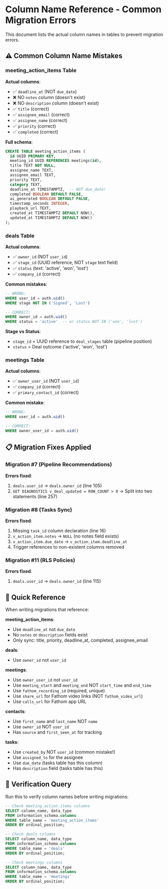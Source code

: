 # Column Name Reference - Common Migration Errors

This document lists the actual column names in tables to prevent migration errors.

## ⚠️ Common Column Name Mistakes

### meeting_action_items Table
**Actual columns**:
- ✅ `deadline_at` (NOT `due_date`)
- ❌ NO `notes` column (doesn't exist)
- ❌ NO `description` column (doesn't exist)
- ✅ `title` (correct)
- ✅ `assignee_email` (correct)
- ✅ `assignee_name` (correct)
- ✅ `priority` (correct)
- ✅ `completed` (correct)

**Full schema**:
```sql
CREATE TABLE meeting_action_items (
  id UUID PRIMARY KEY,
  meeting_id UUID REFERENCES meetings(id),
  title TEXT NOT NULL,
  assignee_name TEXT,
  assignee_email TEXT,
  priority TEXT,
  category TEXT,
  deadline_at TIMESTAMPTZ,  -- NOT due_date!
  completed BOOLEAN DEFAULT FALSE,
  ai_generated BOOLEAN DEFAULT FALSE,
  timestamp_seconds INTEGER,
  playback_url TEXT,
  created_at TIMESTAMPTZ DEFAULT NOW(),
  updated_at TIMESTAMPTZ DEFAULT NOW()
);
```

### deals Table
**Actual columns**:
- ✅ `owner_id` (NOT `user_id`)
- ✅ `stage_id` (UUID reference, NOT `stage` text field)
- ✅ `status` (text: 'active', 'won', 'lost')
- ✅ `company_id` (correct)

**Common mistakes**:
```sql
-- WRONG:
WHERE user_id = auth.uid()
WHERE stage NOT IN ('Signed', 'Lost')

-- CORRECT:
WHERE owner_id = auth.uid()
WHERE status = 'active'  -- or status NOT IN ('won', 'lost')
```

**Stage vs Status**:
- `stage_id` = UUID reference to `deal_stages` table (pipeline position)
- `status` = Deal outcome ('active', 'won', 'lost')

### meetings Table
**Actual columns**:
- ✅ `owner_user_id` (NOT `user_id`)
- ✅ `company_id` (correct)
- ✅ `primary_contact_id` (correct)

**Common mistake**:
```sql
-- WRONG:
WHERE user_id = auth.uid()

-- CORRECT:
WHERE owner_user_id = auth.uid()
```

## 📋 Migration Fixes Applied

### Migration #7 (Pipeline Recommendations)
**Errors fixed**:
1. `deals.user_id` → `deals.owner_id` (line 105)
2. `GET DIAGNOSTICS v_deal_updated = ROW_COUNT > 0` → Split into two statements (line 257)

### Migration #8 (Tasks Sync)
**Errors fixed**:
1. Missing `task_id` column declaration (line 16)
2. `v_action_item.notes` → `NULL` (no notes field exists)
3. `v_action_item.due_date` → `v_action_item.deadline_at`
4. Trigger references to non-existent columns removed

### Migration #11 (RLS Policies)
**Errors fixed**:
1. `deals.user_id` → `deals.owner_id` (line 115)

## 🎯 Quick Reference

When writing migrations that reference:

**meeting_action_items**:
- Use `deadline_at` not `due_date`
- No `notes` or `description` fields exist
- Only sync: title, priority, deadline_at, completed, assignee_email

**deals**:
- Use `owner_id` not `user_id`

**meetings**:
- Use `owner_user_id` not `user_id`
- Use `meeting_start` and `meeting_end` NOT `start_time` and `end_time`
- Use `fathom_recording_id` (required, unique)
- Use `share_url` for Fathom video links (NOT `fathom_video_url`)
- Use `calls_url` for Fathom app URL

**contacts**:
- Use `first_name` and `last_name` NOT `name`
- Use `owner_id` NOT `user_id`
- Has `source` and `first_seen_at` for tracking

**tasks**:
- Use `created_by` NOT `user_id` (common mistake!)
- Use `assigned_to` for the assignee
- Use `due_date` (tasks table has this column)
- Has `description` field (tasks table has this)

## 📝 Verification Query

Run this to verify column names before writing migrations:

```sql
-- Check meeting_action_items columns
SELECT column_name, data_type
FROM information_schema.columns
WHERE table_name = 'meeting_action_items'
ORDER BY ordinal_position;

-- Check deals columns
SELECT column_name, data_type
FROM information_schema.columns
WHERE table_name = 'deals'
ORDER BY ordinal_position;

-- Check meetings columns
SELECT column_name, data_type
FROM information_schema.columns
WHERE table_name = 'meetings'
ORDER BY ordinal_position;
```
